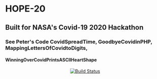 # HOPE-20  
## Built for NASA's Covid-19 2020 Hackathon
### See Peter's Code CovidSpreadTime, GoodbyeCovidinPHP, MappingLettersOfCovidtoDigits,
#### WinningOverCovidPrintsASCIIHeartShape
<p align="center">
<a href="https://travis-ci.com/sunnytreesoftware/HOPE-20"><img src="https://travis-ci.com/sunnytreesoftware/HOPE-20.svg?branch=master" alt="Build Status"></a>
</p>
